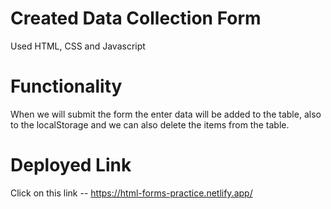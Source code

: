 # Created Data Collection Form

<p>Used HTML, CSS and Javascript</p>

# Functionality
<p>When we will submit the form the enter data will be added to the table, also to the localStorage and we can also delete the items from the table.</p>

# Deployed Link

Click on this link -- https://html-forms-practice.netlify.app/ 
